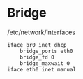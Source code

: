 # Bridge
/etc/network/interfaces
```auto br0
iface br0 inet dhcp
	bridge_ports eth0
	bridge_fd 0
	bridge_maxwait 0
iface eth0 inet manual
```
